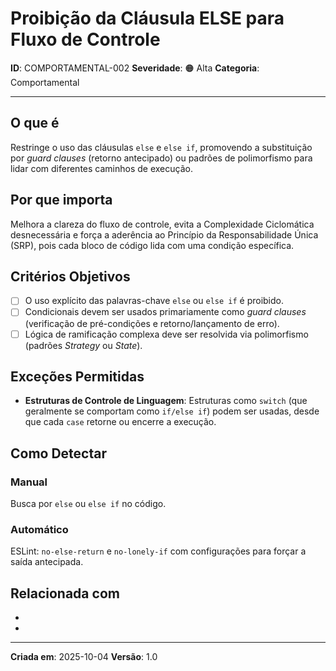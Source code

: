 # Proibição da Cláusula ELSE para Fluxo de Controle

**ID**: COMPORTAMENTAL-002
**Severidade**: 🟠 Alta
**Categoria**: Comportamental

---

## O que é

Restringe o uso das cláusulas `else` e `else if`, promovendo a substituição por *guard clauses* (retorno antecipado) ou padrões de polimorfismo para lidar com diferentes caminhos de execução.

## Por que importa

Melhora a clareza do fluxo de controle, evita a Complexidade Ciclomática desnecessária e força a aderência ao Princípio da Responsabilidade Única (SRP), pois cada bloco de código lida com uma condição específica.

## Critérios Objetivos

- [ ] O uso explícito das palavras-chave `else` ou `else if` é proibido.
- [ ] Condicionais devem ser usados primariamente como *guard clauses* (verificação de pré-condições e retorno/lançamento de erro).
- [ ] Lógica de ramificação complexa deve ser resolvida via polimorfismo (padrões *Strategy* ou *State*).

## Exceções Permitidas

- **Estruturas de Controle de Linguagem**: Estruturas como `switch` (que geralmente se comportam como `if/else if`) podem ser usadas, desde que cada `case` retorne ou encerre a execução.

## Como Detectar

### Manual

Busca por ` else ` ou ` else if ` no código.

### Automático

ESLint: `no-else-return` e `no-lonely-if` com configurações para forçar a saída antecipada.

## Relacionada com

- [ESTRUTURAL-001]: reforça
- [COMPORTAMENTAL-008]: reforça

---

**Criada em**: 2025-10-04
**Versão**: 1.0
